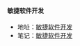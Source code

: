 #### 敏捷软件开发

- 地址：[敏捷软件开发](pylab/books/敏捷软件开发)
- 笔记：[敏捷软件开发](https://github.com/howie6879/pylab/tree/master/pylab/books/%E6%95%8F%E6%8D%B7%E8%BD%AF%E4%BB%B6%E5%BC%80%E5%8F%91)